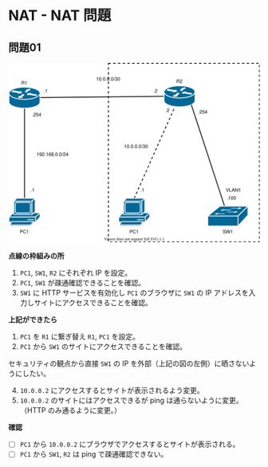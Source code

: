 # NAT - NAT 問題

## 問題01

![](fig/nat01.drawio.svg)

**点線の枠組みの所**

1. `PC1`, `SW1`, `R2` にそれぞれ IP を設定。
2. `PC1`, `SW1` が疎通確認できることを確認。
3. `SW1` に HTTP サービスを有効化し `PC1` のブラウザに `SW1` の IP アドレスを入力しサイトにアクセスできることを確認。

**上記ができたら**

1. `PC1` を `R1` に繋ぎ替え `R1`, `PC1` を設定。 
2. `PC1` から `SW1` のサイトにアクセスできることを確認。

セキュリティの観点から直接 `SW1` の IP を外部（上記の図の左側）に晒さないようにしたい。

4. `10.0.0.2` にアクセスするとサイトが表示されるよう変更。
5. `10.0.0.2` のサイトにはアクセスできるが ping は通らないように変更。（HTTP のみ通るように変更。）

**確認**

* [ ] `PC1` から `10.0.0.2` にブラウザでアクセスするとサイトが表示される。
* [ ] `PC1` から `SW1`, `R2` は ping で疎通確認できない。
